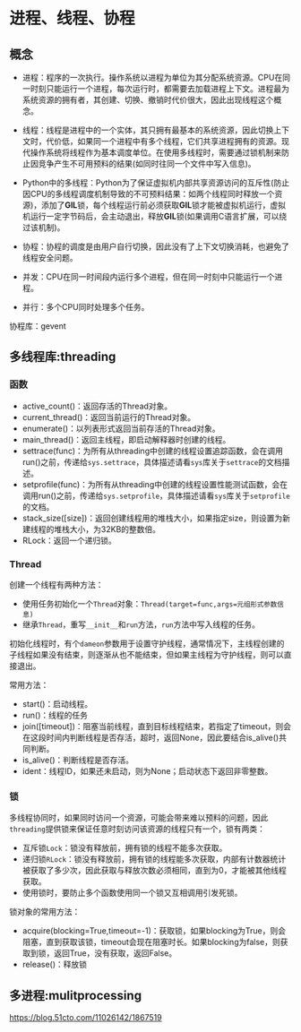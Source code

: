 # 进程、线程、协程

## 概念

- 进程：程序的一次执行。操作系统以进程为单位为其分配系统资源。CPU在同一时刻只能运行一个进程，每次运行时，都需要去加载进程上下文。进程最为系统资源的拥有者，其创建、切换、撤销时代价很大，因此出现线程这个概念。
- 线程：线程是进程中的一个实体，其只拥有最基本的系统资源，因此切换上下文时，代价低，如果同一个进程中有多个线程，它们共享进程拥有的资源。现代操作系统将线程作为基本调度单位。在使用多线程时，需要通过锁机制来防止因竞争产生不可用预料的结果(如同时往同一个文件中写入信息)。
- Python中的多线程：Python为了保证虚拟机内部共享资源访问的互斥性(防止因CPU的多线程调度机制导致的不可预料结果：如两个线程同时释放一个资源)，添加了**GIL**锁，每个线程运行前必须获取**GIL**锁才能被虚拟机运行，虚拟机运行一定字节码后，会主动退出，释放**GIL**锁(如果调用C语言扩展，可以绕过该机制)。
- 协程：协程的调度是由用户自行切换，因此没有了上下文切换消耗，也避免了线程安全问题。

- 并发：CPU在同一时间段内运行多个进程，但在同一时刻中只能运行一个进程。
- 并行：多个CPU同时处理多个任务。

协程库：gevent

## 多线程库:threading

### 函数

- active_count()：返回存活的Thread对象。
- current_thread()：返回当前运行的Thread对象。
- enumerate()：以列表形式返回当前存活的Thread对象。
- main_thread()：返回主线程，即启动解释器时创建的线程。
- settrace(func)：为所有从threading中创建的线程设置追踪函数，会在调用run()之前，传递给`sys.settrace`，具体描述请看`sys`库关于`settrace`的文档描述。
- setprofile(func)：为所有从threading中创建的线程设置性能测试函数，会在调用run()之前，传递给`sys.setprofile`，具体描述请看`sys`库关于`setprofile`的文档。
- stack_size([size])：返回创建线程用的堆栈大小，如果指定size，则设置为新建线程的堆栈大小，为32KB的整数倍。
- RLock：返回一个递归锁。

### Thread

创建一个线程有两种方法：

- 使用任务初始化一个`Thread`对象：`Thread(target=func,args=元组形式参数信息)`
- 继承`Thread`，重写`__init__`和`run`方法，`run`方法中写入线程的任务。

初始化线程时，有个`dameon`参数用于设置守护线程，通常情况下，主线程创建的子线程如果没有结束，则逐渐从也不能结束，但如果主线程为守护线程，则可以直接退出。

常用方法：

- start()：启动线程。
- run()：线程的任务
- join([timeout])：阻塞当前线程，直到目标线程结束，若指定了timeout，则会在这段时间内判断线程是否存活，超时，返回None，因此要结合is_alive()共同判断。
- is_alive()：判断线程是否存活。
- ident：线程ID，如果还未启动，则为None；启动状态下返回非零整数。

### 锁

多线程协同时，如果同时访问一个资源，可能会带来难以预料的问题，因此`threading`提供锁来保证任意时刻访问该资源的线程只有一个，锁有两类：

- 互斥锁`Lock`：锁没有释放前，拥有锁的线程不能多次获取。
- 递归锁`RLock`：锁没有释放前，拥有锁的线程能多次获取，内部有计数器统计被获取了多少次，因此获取与释放次数必须相同，直到为0，才能被其他线程获取。
- 使用锁时，要防止多个函数使用同一个锁又互相调用引发死锁。

锁对象的常用方法：

- acquire(blocking=True,timeout=-1)：获取锁，如果blocking为True，则会阻塞，直到获取该锁，timeout会现在阻塞时长。如果blocking为false，则获取到锁，返回True，没有获取，返回False。
- release()：释放锁

## 多进程:mulitprocessing

<https://blog.51cto.com/11026142/1867519>

